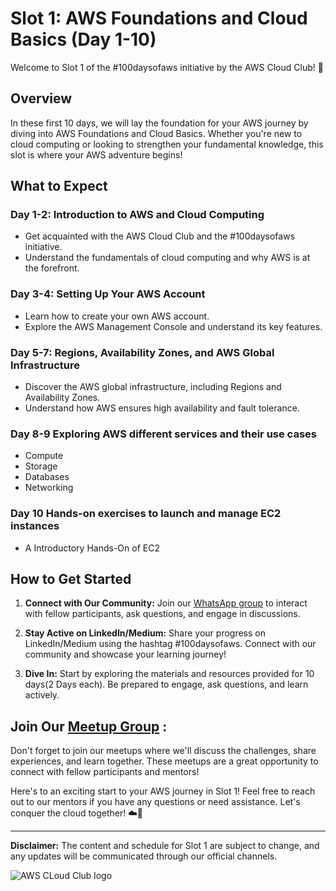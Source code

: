 # Slot 1: AWS Foundations and Cloud Basics (Day 1-10)

Welcome to Slot 1 of the #100daysofaws initiative by the AWS Cloud Club! 🚀

## Overview

In these first 10 days, we will lay the foundation for your AWS journey by diving into AWS Foundations and Cloud Basics. Whether you're new to cloud computing or looking to strengthen your fundamental knowledge, this slot is where your AWS adventure begins!

## What to Expect

### Day 1-2: Introduction to AWS and Cloud Computing
- Get acquainted with the AWS Cloud Club and the #100daysofaws initiative.
- Understand the fundamentals of cloud computing and why AWS is at the forefront.

### Day 3-4: Setting Up Your AWS Account
- Learn how to create your own AWS account.
- Explore the AWS Management Console and understand its key features.

### Day 5-7: Regions, Availability Zones, and AWS Global Infrastructure
- Discover the AWS global infrastructure, including Regions and Availability Zones.
- Understand how AWS ensures high availability and fault tolerance.

### Day 8-9 Exploring AWS different services and their use cases
- Compute
- Storage
- Databases
- Networking

### Day 10 Hands-on exercises to launch and manage EC2 instances
- A Introductory Hands-On of EC2

## How to Get Started

1. **Connect with Our Community:** Join our [WhatsApp group](https://chat.whatsapp.com/FsPdhoOkshLD0ekZorCaj2) to interact with fellow participants, ask questions, and engage in discussions.

2. **Stay Active on LinkedIn/Medium:** Share your progress on LinkedIn/Medium using the hashtag #100daysofaws. Connect with our community and showcase your learning journey!

3. **Dive In:** Start by exploring the materials and resources provided for 10 days(2 Days each). Be prepared to engage, ask questions, and learn actively.

## Join Our [Meetup Group](https://www.meetup.com/aws-cloud-club-at-mit-adtu/) :

Don't forget to join our meetups where we'll discuss the challenges, share experiences, and learn together. These meetups are a great opportunity to connect with fellow participants and mentors!

Here's to an exciting start to your AWS journey in Slot 1! Feel free to reach out to our mentors if you have any questions or need assistance. Let's conquer the cloud together! ☁️💪

---

**Disclaimer:** The content and schedule for Slot 1 are subject to change, and any updates will be communicated through our official channels.

![AWS CLoud Club logo](https://github.com/awsccmitadtu/100daysofAWS/assets/144578517/7a3bef97-fad7-49d2-8c78-0e9fa877c9a6)
